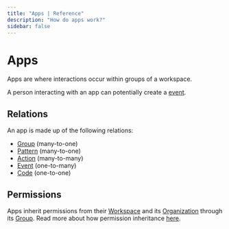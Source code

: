 ```yaml
---
title: "Apps | Reference"
description: "How do apps work?"
sidebar: false
---
```


# Apps

Apps are where interactions occur within groups of a workspace.

A person interacting with an app can potentially create a [event](/reference/events/).

## Relations

An app is made up of the following relations:

* [Group](/reference/groups/) (many-to-one)
* [Pattern](/reference/patterns/) (many-to-one)
* [Action](/reference/actions/) (many-to-many)
* [Event](/reference/events/) (one-to-many)
* [Code](/reference/codes/) (one-to-one)

## Permissions

Apps inherit permissions from their [Workspace](/reference/workspaces/) and its [Organization](/reference/organizations/) through its [Group](/reference/groups/). Read more about how permission inheritance [here](/reference/permissions/).

